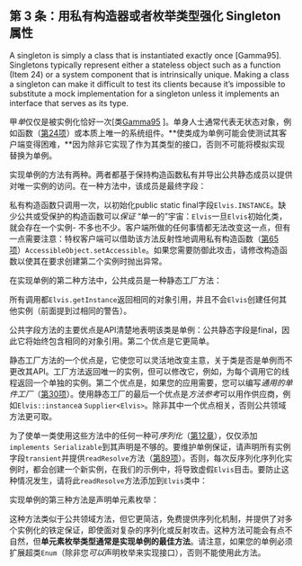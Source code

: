 ## 第 3 条：用私有构造器或者枚举类型强化 Singleton 属性

A singleton is simply a class that is instantiated exactly once [Gamma95]. Singletons typically represent either a stateless object such as a function (Item 24) or a system component that is intrinsically unique. Making a class a singleton can make it difficult to test its clients because it’s impossible to substitute a mock implementation for a singleton unless it implements an interface that serves as its type.    

甲*单*仅仅是被实例化恰好一次[类[Gamma95](https://www.safaribooksonline.com/library/view/effective-java-3rd/9780134686097/ref.xhtml#rGamma95) ]。单身人士通常代表无状态对象，例如函数（[第24项](https://www.safaribooksonline.com/library/view/effective-java-3rd/9780134686097/ch4.xhtml#lev24)）或本质上唯一的系统组件。**使类成为单例可能会使测试其客户端变得困难，**因为除非它实现了作为其类型的接口，否则不可能将模拟实现替换为单例。

实现单例的方法有两种。两者都基于保持构造函数私有并导出公共静态成员以提供对唯一实例的访问。在一种方法中，该成员是最终字段：

私有构造函数只调用一次，以初始化public static final字段`Elvis.INSTANCE`。缺少公共或受保护的构造函数可以*保证* “单一的”宇宙：`Elvis`一旦`Elvis`初始化类，就会存在一个实例- 不多也不少。客户端所做的任何事情都无法改变这一点，但有一点需要注意：特权客户端可以借助该方法反射性地调用私有构造函数（[第65项](https://www.safaribooksonline.com/library/view/effective-java-3rd/9780134686097/ch9.xhtml#lev65)）`AccessibleObject.setAccessible`。如果您需要防御此攻击，请修改构造函数以使其在要求创建第二个实例时抛出异常。

在实现单例的第二种方法中，公共成员是一种静态工厂方法：

所有调用都`Elvis.getInstance`返回相同的对象引用，并且不会`Elvis`创建任何其他实例（前面提到过相同的警告）。

公共字段方法的主要优点是API清楚地表明该类是单例：公共静态字段是final，因此它将始终包含相同的对象引用。第二个优点是它更简单。

静态工厂方法的一个优点是，它使您可以灵活地改变主意，关于类是否是单例而不更改其API。工厂方法返回唯一的实例，但可以修改它，例如，为每个调用它的线程返回一个单独的实例。第二个优点是，如果您的应用需要，您可以编写*通用的单件工厂*（[第30项](https://www.safaribooksonline.com/library/view/effective-java-3rd/9780134686097/ch5.xhtml#lev30)）。使用静态工厂的最后一个优点是*方法参考*可以用作供应商，例如`Elvis::instance`a `Supplier<Elvis>`。除非其中一个优点相关，否则公共领域方法更可取。

为了使单一类使用这些方法中的任何一种可*序列化*（[第12章](https://www.safaribooksonline.com/library/view/effective-java-3rd/9780134686097/ch12.xhtml#ch12)），仅仅添加`implements Serializable`到其声明是不够的。要维护单例保证，请声明所有实例字段`transient`并提供`readResolve`方法（[第89项](https://www.safaribooksonline.com/library/view/effective-java-3rd/9780134686097/ch12.xhtml#lev89)）。否则，每次反序列化序列化实例时，都会创建一个新实例，在我们的示例中，将导致虚假`Elvis`目击。要防止这种情况发生，请将此`readResolve`方法添加到`Elvis`类中：

实现单例的第三种方法是声明单元素枚举： 

这种方法类似于公共领域方法，但它更简洁，免费提供序列化机制，并提供了对多个实例化的铁定保证，即使面对复杂的序列化或反射攻击。这种方法可能会有点不自然，但**单元素枚举类型通常是实现单例的最佳方法**。请注意，如果您的单例必须扩展超类`Enum`（除非您*可以*声明枚举来实现接口），否则不能使用此方法。 